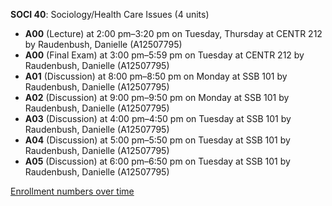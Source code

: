 **SOCI 40**: Sociology/Health Care Issues (4 units)

- **A00** (Lecture) at 2:00 pm–3:20 pm on Tuesday, Thursday at CENTR 212 by Raudenbush, Danielle (A12507795)
- **A00** (Final Exam) at 3:00 pm–5:59 pm on Tuesday at CENTR 212 by Raudenbush, Danielle (A12507795)
- **A01** (Discussion) at 8:00 pm–8:50 pm on Monday at SSB 101 by Raudenbush, Danielle (A12507795)
- **A02** (Discussion) at 9:00 pm–9:50 pm on Monday at SSB 101 by Raudenbush, Danielle (A12507795)
- **A03** (Discussion) at 4:00 pm–4:50 pm on Tuesday at SSB 101 by Raudenbush, Danielle (A12507795)
- **A04** (Discussion) at 5:00 pm–5:50 pm on Tuesday at SSB 101 by Raudenbush, Danielle (A12507795)
- **A05** (Discussion) at 6:00 pm–6:50 pm on Tuesday at SSB 101 by Raudenbush, Danielle (A12507795)

[Enrollment numbers over time](./SOCI40.tsv)
